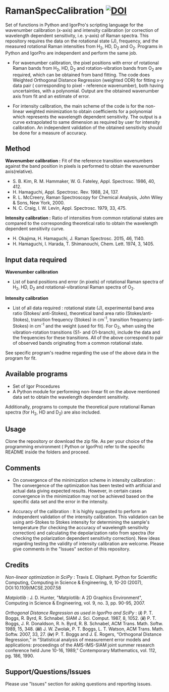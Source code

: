 # RamanSpecCalibration [![DOI](https://zenodo.org/badge/DOI/10.5281/zenodo.3364647.svg)](https://doi.org/10.5281/zenodo.3364647)

Set of functions in Python and IgorPro's scripting language for the wavenumber calibration (x-axis) and intensity calibration (or correction of wavelength dependent sensitivity, i.e. y-axis) of Raman spectra. This repository requires the data on the rotational state (J), frequency, and the measured rotational Raman intensities from H<sub>2</sub>, HD, D<sub>2</sub> and O<sub>2</sub>. Programs in Python and IgorPro are independent and perform the same job.

 - For wavenumber calibration, the pixel positions with error of rotational Raman bands from H<sub>2</sub>, HD, D<sub>2</sub> and rotation-vibration bands from O<sub>2</sub> are required, which can be obtained from band fitting. The code does Weighted Orthogonal Distance Regression (weighted ODR) for fitting x-y data pair ( corresponding to pixel - reference wavenumber), both having uncertainties, with a polynomial. Output are the obtained wavenumber axis from fit and an  estimate of error.

 - For intensity calibration, the main scheme of the code is for the non-linear weighted minimization to obtain coefficients for a polynomial which represents the wavelength dependent sensitivity. The output is a curve extrapolated to same dimension as required by user for intensity calibration. An independent validation of the obtained sensitivity should be done for a measure of accuracy.

## Method

**Wavenumber calibration :**
Fit of  the reference transition wavenumbers against the band position in pixels is performed to obtain the wavenumber axis(relative).

  -  S. B. Kim, R. M. Hammaker, W. G. Fateley, Appl. Spectrosc. 1986, 40, 412.
  - H. Hamaguchi, Appl. Spectrosc. Rev. 1988, 24, 137.
  - R. L. McCreery, Raman Spectroscopy for Chemical Analysis, John Wiley & Sons, New
York, 2000.
  - N. C. Craig, I. W. Levin, Appl. Spectrosc. 1979, 33, 475.

**Intensity calibration :**
Ratio  of intensities from common rotational states are compared to the corresponding theoretical ratio to obtain the wavelength dependent sensitivity curve.

  - H. Okajima, H. Hamaguchi, J. Raman Spectrosc. 2015, 46, 1140.
  - H. Hamaguchi, I. Harada, T. Shimanouchi, Chem. Lett. 1974, 3, 1405.

## Input data required
**Wavenumber calibration**

 - List of band positions and error (in pixels) of rotational Raman spectra of H<sub>2</sub>, HD, D<sub>2</sub> and rotational-vibrational Raman spectra of O<sub>2</sub>.

**Intensity calibration**

 - List of all data required : rotational state (J), experimental band area ratio (Stokes/ anti-Stokes), theoretical band area ratio (Stokes/anti-Stokes), transition frequency (Stokes) in cm<sup>-1</sup>, transition frequency (anti-Stokes) in cm<sup>-1</sup> and the weight (used for fit). For  O<sub>2</sub>, when using the vibration-rotation transitions (S1- and O1-branch), include the data and the frequencies for these transitions. All of the above correspond to pair of observed bands originating from a common rotational state.

See specific program's readme regarding the use of the above data in the program for fit.

## Available programs
 - Set of Igor Procedures
 - A Python module
for performing non-linear fit on the above mentioned data set to obtain the wavelength dependent sensitivity.

Additionally, programs to compute the theoretical pure rotational Raman spectra (for H<sub>2</sub>, HD and D<sub>2</sub>) are also included.


## Usage

Clone the repository or download the zip file. As per your choice of the programming environment ( Python or IgorPro) refer to the specific README inside the folders and proceed.

## Comments

 - On convergence of the minimization scheme in intensity calibration : The convergence of the optimization has been tested with artificial and actual data giving expected results. However, in certain cases convergence in the minimization may not be achieved based on the specific data set and the error in the intensity.

 - Accuracy of the calibration : It is highly suggested to perform an independent validation of the intensity calibration. This validation can be using anti-Stokes to Stokes intensity for determining the sample's temperature (for checking the accuracy of wavelength sensitivity correction) and calculating the depolarization ratio from spectra (for checking the polarization dependent sensitivity correction). New ideas regarding testing the validity of intensity calibration are welcome. Please give comments in the "Issues" section of this repository.


## Credits
*Non-linear optimization in SciPy* :  Travis E. Oliphant. Python for Scientific Computing, Computing in Science & Engineering, 9, 10-20 (2007), DOI:10.1109/MCSE.2007.58

*Matplotlib*  : J. D. Hunter, "Matplotlib: A 2D Graphics Environment", Computing in Science & Engineering, vol. 9, no. 3, pp. 90-95, 2007.

*Orthogonal Distance Regression as used in IgorPro and SciPy* : (***i***) P. T. Boggs, R. Byrd, R. Schnabel, SIAM J. Sci. Comput. 1987, 8, 1052. (***ii***) P. T. Boggs, J. R. Donaldson, R. h. Byrd, R. B. Schnabel, ACM Trans. Math. Softw. 1989, 15, 348. (***iii***) J. W. Zwolak, P. T. Boggs, L. T. Watson, ACM Trans. Math. Softw. 2007, 33, 27. (***iv***)  P. T. Boggs and J. E. Rogers, “Orthogonal Distance Regression,” in “Statistical analysis of measurement error models and applications: proceedings of the AMS-IMS-SIAM joint summer research conference held June 10-16, 1989,” Contemporary Mathematics, vol. 112, pg. 186, 1990.

## Support/Questions/Issues
Please use "Issues" section for asking questions and reporting issues.

